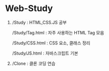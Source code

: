 # Web-Study

1. /Study : HTML,CSS.JS 공부

    /Study/Tag.html : 자주 사용하는 HTML Tag 모음
    
    /Study/CSS.html : CSS 요소, 클래스 정리
    
    /Study/JS.html : 자바스크립트 기본

 

2. /Clone : 클론 코딩 연습
